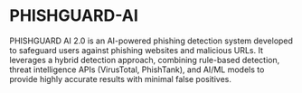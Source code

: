 # PHISHGUARD-AI
PHISHGUARD AI 2.0 is an AI-powered phishing detection system developed to safeguard users against phishing websites and malicious URLs. It leverages a hybrid detection approach, combining rule-based detection, threat intelligence APIs (VirusTotal, PhishTank), and AI/ML models to provide highly accurate results with minimal false positives.
